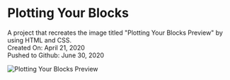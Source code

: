 # Plotting Your Blocks
A project that recreates the image titled "Plotting Your Blocks Preview" by using HTML and CSS.\
Created On: April 21, 2020\
Pushed to Github: June 30, 2020

![Plotting Your Blocks Preview](https://user-images.githubusercontent.com/62450912/86829196-bf295200-c059-11ea-925b-150083fadd11.png)
